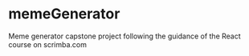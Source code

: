 # memeGenerator
Meme generator capstone project following the guidance of the React course on scrimba.com
